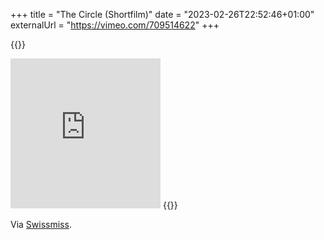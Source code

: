 +++
title = "The Circle (Shortfilm)"
date = "2023-02-26T22:52:46+01:00"
externalUrl = "https://vimeo.com/709514622"
+++

{{<raw>}}
<iframe src="https://player.vimeo.com/video/709514622?h=d3f1da99a9&amp;dnt=1&amp;app_id=122963" width="240" height="240" frameborder="0" allow="autoplay; fullscreen; picture-in-picture" allowfullscreen title="The Circle (Shortfilm)"></iframe>
{{</raw>}}

Via [Swissmiss](https://www.swiss-miss.com/2022/05/the-circle-shortfilm.html).
